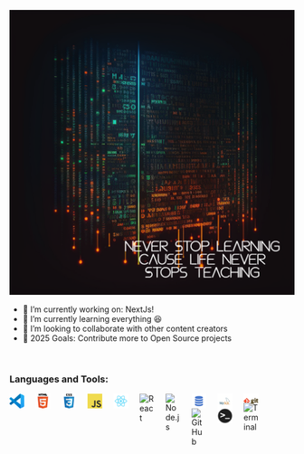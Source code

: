 ![alt text](codingBackground.png)

<!--
**Acer79/Acer79** is a ✨ _special_ ✨ repository because its `README.md` (this file) appears on your GitHub profile.

Here are some ideas to get you started:

- 🔭 I’m currently working on ...
- 🌱 I’m currently learning ...
- 👯 I’m looking to collaborate on ...
- 🤔 I’m looking for help with ...
- 💬 Ask me about ...
- 📫 How to reach me: ...
- 😄 Pronouns: ...
- ⚡ Fun fact: ...
-->

- 🔭 I’m currently working on: NextJs!
- 🌱 I’m currently learning everything 😆
- 👯 I’m looking to collaborate with other content creators
- 🥅 2025 Goals: Contribute more to Open Source projects

<br />

### Languages and Tools:

<img align="left" alt="Visual Studio Code" width="26px" style="padding-right: 20px" src="https://raw.githubusercontent.com/github/explore/80688e429a7d4ef2fca1e82350fe8e3517d3494d/topics/visual-studio-code/visual-studio-code.png" />
<img align="left" alt="HTML5" width="26px" style="padding-right: 20px" src="https://raw.githubusercontent.com/github/explore/80688e429a7d4ef2fca1e82350fe8e3517d3494d/topics/html/html.png" />
<img align="left" alt="CSS3" width="26px" style="padding-right: 20px" src="https://raw.githubusercontent.com/github/explore/80688e429a7d4ef2fca1e82350fe8e3517d3494d/topics/css/css.png" />
<img align="left" alt="JavaScript" width="26px" style="padding-right: 20px" src="https://raw.githubusercontent.com/github/explore/80688e429a7d4ef2fca1e82350fe8e3517d3494d/topics/javascript/javascript.png" />
<img align="left" alt="React" width="26px" style="padding-right: 20px" src="https://raw.githubusercontent.com/github/explore/80688e429a7d4ef2fca1e82350fe8e3517d3494d/topics/react/react.png" />
<img align="left" alt="React" width="26px" style="padding-right: 20px" src="https://angular.io/assets/images/logos/angular/angular.svg" />
<img align="left" alt="Node.js" width="26px" style="padding-right: 20px" src="https://getbootstrap.com/docs/5.0/assets/brand/bootstrap-logo.svg" />
<img align="left" alt="SQL" width="26px" style="padding-right: 20px" src="https://raw.githubusercontent.com/github/explore/80688e429a7d4ef2fca1e82350fe8e3517d3494d/topics/sql/sql.png" />
<img align="left" alt="MySQL" width="26px" style="padding-right: 20px" src="https://raw.githubusercontent.com/github/explore/80688e429a7d4ef2fca1e82350fe8e3517d3494d/topics/mysql/mysql.png" />
<img align="left" alt="Git" width="26px" style="padding-right: 20px" src="https://raw.githubusercontent.com/github/explore/80688e429a7d4ef2fca1e82350fe8e3517d3494d/topics/git/git.png" />
<img align="left" alt="GitHub" width="26px" style="padding-right: 20px" src="https://www.iconsdb.com/icons/preview/white/github-11-xxl.png" />
<img align="left" alt="Terminal" width="26px" style="padding-right: 20px" src="https://raw.githubusercontent.com/github/explore/80688e429a7d4ef2fca1e82350fe8e3517d3494d/topics/terminal/terminal.png" />
<img align="left" alt="Terminal" width="26px" style="padding-right: 20px; margin-top: -10px" src="https://www.vectorlogo.zone/logos/java/java-vertical.svg" />
<br />
<br />
